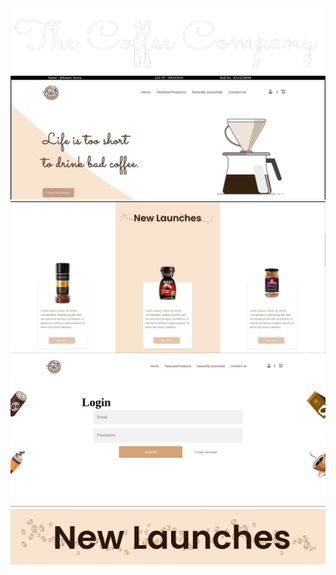 
<img src="./images/theCoffeCo.png">
<img src="./images/landingPage.png">
<img src="./images/variety.png">
<img src="./images/login.png">
<img src="./images/beansLogo.png">

